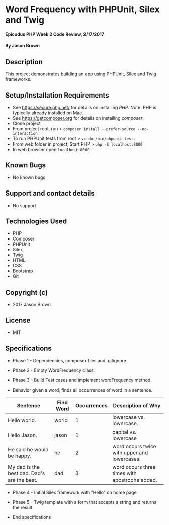 # Word Frequency with PHPUnit, Silex and Twig

#### Epicodus PHP Week 2 Code Review, 2/17/2017

#### By Jason Brown

## Description

This project demonstrates building an app using PHPUnit, Silex and Twig frameworks.

## Setup/Installation Requirements
* See https://secure.php.net/ for details on installing _PHP_.  Note: PHP is typically already installed on Mac.
* See https://getcomposer.org for details on installing _composer_.
* Clone project
* From project root, run > `composer install --prefer-source --no-interaction`
* To run PHPUnit tests from root > `vendor/bin/phpunit tests`
* From web folder in project, Start PHP > `php -S localhost:8000`
* In web browser open `localhost:8000`

## Known Bugs
* No known bugs

## Support and contact details
* No support

## Technologies Used
* PHP
* Composer
* PHPUnit
* Silex
* Twig
* HTML
* CSS
* Bootstrap
* Git

## Copyright (c)
* 2017 Jason Brown

## License
* MIT

## Specifications
* Phase 1 - Dependencies, composer files and .gitignore.
* Phase 2 - Empty WordFrequency class.
* Phase 3 - Build Test cases and implement wordFrequency method.

* Behavior given a word, finds all occurrences of word in a sentence.

| Sentence              | Find Word      |  Occurrences | Description of Why |
|--------------|----------------------------|-----------|--------------------|
| Hello world.         |     world           |    1      | lowercase vs. lowercase. |
|  Hello Jason.      | jason          |  1       | capital vs. lowercase   |
|  He said he would be happy.  |     he       |      2    | word occurs twice with upper and lowercases. |
| My dad is the best dad.  Dad's are the best.  | dad | 3 | word occurs three times with apostrophe added.|




* Phase 4 - Initial Silex framework with "Hello" on home page
* Phase 5 - Twig template with a form that accepts a string and returns the result.

* End specifications
